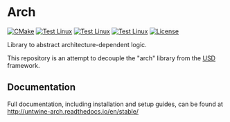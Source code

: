 # Arch

[![CMake](https://img.shields.io/badge/CMake-3.20...3.25-blue.svg?logo=CMake&logoColor=blue)](https://cmake.org)
[![Test Linux](https://github.com/untwine/arch/actions/workflows/linux.yml/badge.svg?branch=main)](https://github.com/untwine/arch/actions/workflows/linux.yml)
[![Test Linux](https://github.com/untwine/arch/actions/workflows/macos.yml/badge.svg?branch=main)](https://github.com/untwine/arch/actions/workflows/macos.yml)
[![Test Linux](https://github.com/untwine/arch/actions/workflows/windows.yml/badge.svg?branch=main)](https://github.com/untwine/arch/actions/workflows/windows.yml)
[![License](https://img.shields.io/badge/License-Apache%202.0%20Modified-yellow.svg)](https://github.com/untwine/arch/blob/main/LICENSE.txt)

Library to abstract architecture-dependent logic.

This repository is an attempt to decouple the "arch" library from the
[USD](https://graphics.pixar.com/usd/release/index.html) framework.

## Documentation

Full documentation, including installation and setup guides, can be found at
http://untwine-arch.readthedocs.io/en/stable/
